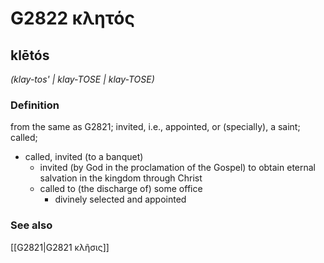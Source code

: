 # G2822 κλητός

## klētós

_(klay-tos' | klay-TOSE | klay-TOSE)_

### Definition

from the same as G2821; invited, i.e., appointed, or (specially), a saint; called; 

- called, invited (to a banquet)
  - invited (by God in the proclamation of the Gospel) to obtain eternal salvation in the kingdom through Christ
  - called to (the discharge of) some office
    - divinely selected and appointed

### See also

[[G2821|G2821 κλῆσις]]
